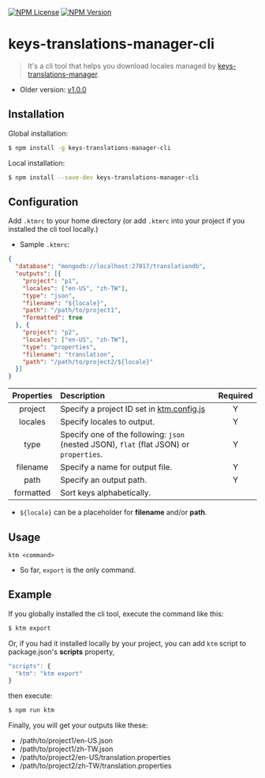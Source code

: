 [![NPM License][npm-license-image]][npm-license-url]
[![NPM Version][npm-version-image]][npm-version-url]

[npm-license-image]: https://img.shields.io/npm/l/keys-translations-manager-cli.svg
[npm-license-url]: https://www.npmjs.com/package/keys-translations-manager-cli
[npm-version-image]: https://img.shields.io/npm/v/keys-translations-manager-cli.svg
[npm-version-url]: https://www.npmjs.com/package/keys-translations-manager-cli

# keys-translations-manager-cli
> It's a cli tool that helps you download locales managed by [keys-translations-manager](https://github.com/chejen/keys-translations-manager).

* Older version: [v1.0.0](https://github.com/chejen/keys-translations-manager/blob/master/docs/cli-v1.0.md)


## Installation
Global installation:
```sh
$ npm install -g keys-translations-manager-cli
```

Local installation:
```sh
$ npm install --save-dev keys-translations-manager-cli
```

## Configuration
Add `.ktmrc` to your home directory (or add `.ktmrc` into your project if you installed the cli tool locally.)

* Sample `.ktmrc`:
```json
{
  "database": "mongodb://localhost:27017/translationdb",
  "outputs": [{
    "project": "p1",
    "locales": ["en-US", "zh-TW"],
    "type": "json",
    "filename": "${locale}",
    "path": "/path/to/project1",
    "formatted": true
  }, {
    "project": "p2",
    "locales": ["en-US", "zh-TW"],
    "type": "properties",
    "filename": "translation",
    "path": "/path/to/project2/${locale}"
  }]
}
```

| Properties | Description | Required |
|:----------:|:-----|:-----:|
| project    | Specify a project ID set in [ktm.config.js](https://github.com/chejen/keys-translations-manager/blob/master/ktm.config.js)| Y |
| locales    | Specify locales to output.| Y |
| type       | Specify one of the following: `json` (nested JSON), `flat` (flat JSON) or `properties`. | Y |
| filename   | Specify a name for output file. | Y |
| path       | Specify an output path. | Y |
| formatted  | Sort keys alphabetically. |

- `${locale}` can be a placeholder for **filename** and/or **path**.


## Usage
```
ktm <command>
```
* So far, `export` is the only command.


## Example
If you globally installed the cli tool, execute the command like this:
```sh
$ ktm export
```
Or, if you had it installed locally by your project, you can add `ktm` script to package.json's **scripts** property,
```js
"scripts": {
  "ktm": "ktm export"
}
```
then execute:
```sh
$ npm run ktm
```

Finally, you will get your outputs like these:
* /path/to/project1/en-US.json
* /path/to/project1/zh-TW.json
* /path/to/project2/en-US/translation.properties
* /path/to/project2/zh-TW/translation.properties
